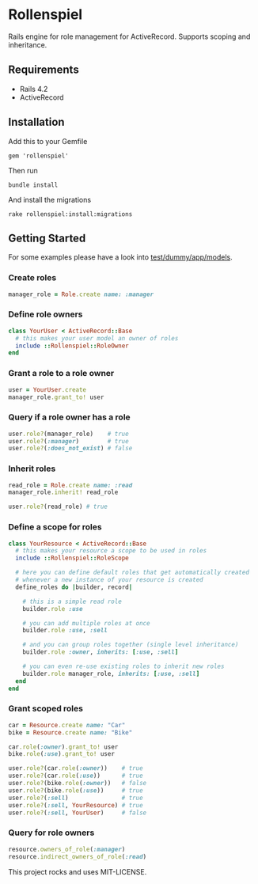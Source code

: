 # Rollenspiel

Rails engine for role management for ActiveRecord. Supports scoping and inheritance.

## Requirements

  * Rails 4.2
  * ActiveRecord

## Installation

Add this to your Gemfile

    gem 'rollenspiel'

Then run

    bundle install

And install the migrations

    rake rollenspiel:install:migrations

## Getting Started

For some examples please have a look into [test/dummy/app/models](test/dummy/app/models).

### Create roles

```ruby
manager_role = Role.create name: :manager
```

### Define role owners

```ruby
class YourUser < ActiveRecord::Base
  # this makes your user model an owner of roles
  include ::Rollenspiel::RoleOwner
end
```

### Grant a role to a role owner

```ruby
user = YourUser.create
manager_role.grant_to! user
```

### Query if a role owner has a role

```ruby
user.role?(manager_role)    # true
user.role?(:manager)        # true
user.role?(:does_not_exist) # false
```

### Inherit roles

```ruby
read_role = Role.create name: :read
manager_role.inherit! read_role

user.role?(read_role) # true
```

### Define a scope for roles

```ruby
class YourResource < ActiveRecord::Base
  # this makes your resource a scope to be used in roles
  include ::Rollenspiel::RoleScope

  # here you can define default roles that get automatically created
  # whenever a new instance of your resource is created
  define_roles do |builder, record|

    # this is a simple read role
    builder.role :use

    # you can add multiple roles at once
    builder.role :use, :sell

    # and you can group roles together (single level inheritance)
    builder.role :owner, inherits: [:use, :sell]

    # you can even re-use existing roles to inherit new roles
    builder.role manager_role, inherits: [:use, :sell]
  end
end
```

### Grant scoped roles

```ruby
car = Resource.create name: "Car"
bike = Resource.create name: "Bike"

car.role(:owner).grant_to! user
bike.role(:use).grant_to! user

user.role?(car.role(:owner))    # true
user.role?(car.role(:use))      # true
user.role?(bike.role(:owner))   # false
user.role?(bike.role(:use))     # true
user.role?(:sell)               # true
user.role?(:sell, YourResource) # true
user.role?(:sell, YourUser)     # false
```

### Query for role owners

```ruby
resource.owners_of_role(:manager)
resource.indirect_owners_of_role(:read)
```


This project rocks and uses MIT-LICENSE.
